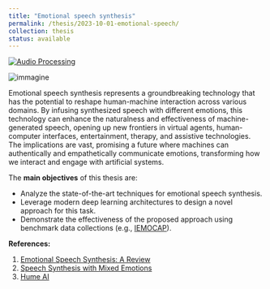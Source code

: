 ```yaml
---
title: "Emotional speech synthesis"
permalink: /thesis/2023-10-01-emotional-speech/
collection: thesis
status: available
---
```

<a href="https://en.wikipedia.org/wiki/Audio_signal_processing"><img src="https://img.shields.io/badge/Audio%20&%20Speech%20Processing-blue" alt="Audio Processing"></a>

![immagine](/images/ConditionalGAN.png)

Emotional speech synthesis represents a groundbreaking technology that has the potential to reshape human-machine interaction across various domains. 
By infusing synthesized speech with different emotions, this technology can enhance the naturalness and effectiveness of machine-generated speech, opening up new frontiers in virtual agents, human-computer interfaces, entertainment, therapy, and assistive technologies. 
The implications are vast, promising a future where machines can authentically and empathetically communicate emotions, transforming how we interact and engage with artificial systems.

The **main objectives** of this thesis are:
- Analyze the state-of-the-art techniques for emotional speech synthesis.
- Leverage modern deep learning architectures to design a novel approach for this task.
- Demonstrate the effectiveness of the proposed approach using benchmark data collections (e.g., [IEMOCAP](https://sail.usc.edu/iemocap/)).

**References:**

1. [Emotional Speech Synthesis: A Review](http://www1.cs.columbia.edu/~julia/papers/schroeder01.pdf)
2. [Speech Synthesis with Mixed Emotions](https://arxiv.org/pdf/2208.05890.pdf)
3. [Hume AI](https://hume.ai/products/vocal-expression-model/?gad=1&gclid=Cj0KCQjwjryjBhD0ARIsAMLvnF-zqTYXxigxGSXAHtBm8q8J6IZHl7GHarHhUTa_wrKslZCFxNS9cKAaAmuTEALw_wcB7)